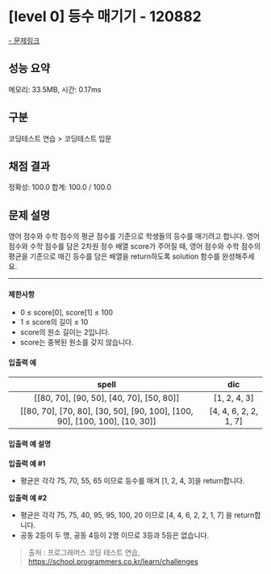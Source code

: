 # [level 0] 등수 매기기 - 120882

<a href="https://school.programmers.co.kr/learn/courses/30/lessons/120882">- 문제링크</a>

## 성능 요약

메모리: 33.5MB, 시간: 0.17ms

## 구분

코딩테스트 연습 > 코딩테스트 입문

## 채점 결과

정확성: 100.0
합계: 100.0 / 100.0

## 문제 설명

영어 점수와 수학 점수의 평균 점수를 기준으로 학생들의 등수를 매기려고 합니다. 영어 점수와 수학 점수를 담은 2차원 정수 배열 score가 주어질 때, 영어 점수와 수학 점수의 평균을 기준으로 매긴 등수를 담은 배열을 return하도록 solution 함수를 완성해주세요.

---

#### 제한사항

- 0 ≤ score[0], score[1] ≤ 100
- 1 ≤ score의 길이 ≤ 10
- score의 원소 길이는 2입니다.
- score는 중복된 원소를 갖지 않습니다.

#### 입출력 예

|                                 **spell**                                  |        **dic**        |
| :------------------------------------------------------------------------: | :-------------------: |
|                  [[80, 70], [90, 50], [40, 70], [50, 80]]                  |     [1, 2, 4, 3]      |
| [[80, 70], [70, 80], [30, 50], [90, 100], [100, 90], [100, 100], [10, 30]] | [4, 4, 6, 2, 2, 1, 7] |

#### 입출력 예 설명

**입출력 예 #1**

- 평균은 각각 75, 70, 55, 65 이므로 등수를 매겨 [1, 2, 4, 3]을 return합니다.

**입출력 예 #2**

- 평균은 각각 75, 75, 40, 95, 95, 100, 20 이므로 [4, 4, 6, 2, 2, 1, 7] 을 return합니다.
- 공동 2등이 두 명, 공동 4등이 2명 이므로 3등과 5등은 없습니다.

> 출처 : 프로그래머스 코딩 테스트 연습, <https://school.programmers.co.kr/learn/challenges>

